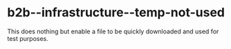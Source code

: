 # b2b--infrastructure--temp-not-used
This does nothing but enable a file to be quickly downloaded and used for test purposes.
